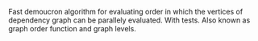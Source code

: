 Fast demoucron algorithm for evaluating order in which the vertices of dependency graph can be parallely evaluated. With tests. 
Also known as graph order function and graph levels.
